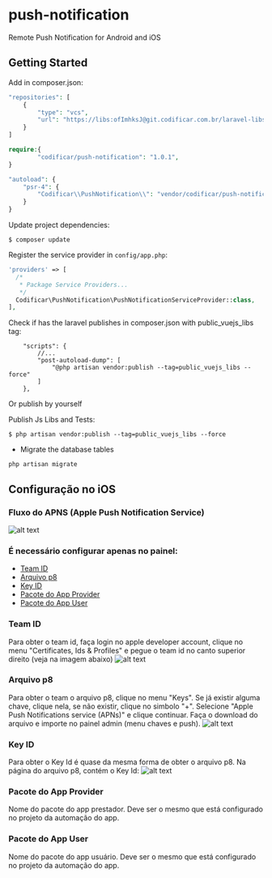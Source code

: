 # push-notification
Remote Push Notification for Android and iOS

## Getting Started

Add in composer.json:

```php
"repositories": [
    {
        "type": "vcs",
        "url": "https://libs:ofImhksJ@git.codificar.com.br/laravel-libs/push-notification.git"
    }
]
```

```php
require:{
        "codificar/push-notification": "1.0.1",
}
```

```php
"autoload": {
    "psr-4": {
        "Codificar\\PushNotification\\": "vendor/codificar/push-notification/src/"
    }
}
```
Update project dependencies:

```shell
$ composer update
```

Register the service provider in `config/app.php`:

```php
'providers' => [
  /*
   * Package Service Providers...
   */
  Codificar\PushNotification\PushNotificationServiceProvider::class,
],
```


Check if has the laravel publishes in composer.json with public_vuejs_libs tag:

```
    "scripts": {
        //...
		"post-autoload-dump": [
			"@php artisan vendor:publish --tag=public_vuejs_libs --force"
		]
	},
```

Or publish by yourself


Publish Js Libs and Tests:

```shell
$ php artisan vendor:publish --tag=public_vuejs_libs --force
```

- Migrate the database tables

```shell
php artisan migrate
```


## Configuração no iOS 
### Fluxo do APNS (Apple Push Notification Service)
![alt text](https://git.codificar.com.br/laravel-libs/push-notification/raw/master/img/authtoken.png)

### É necessário configurar apenas no painel: 
- [Team ID](#team-id)
- [Arquivo p8](#arquivo-p8)
- [Key ID](#key-id)
- [Pacote do App Provider](#pacote-do-app-provider)
- [Pacote do App User](#pacote-do-app-user)

### Team ID
Para obter o team id, faça login no apple developer account, clique no menu "Certificates, Ids & Profiles" e pegue o team id no canto superior direito (veja na imagem abaixo)
![alt text](https://git.codificar.com.br/laravel-libs/push-notification/raw/master/img/team_id.png)


### Arquivo p8
Para obter o team o arquivo p8, clique no menu "Keys". Se já existir alguma chave, clique nela, se não existir, clique no simbolo "+". Selecione "Apple Push Notifications service (APNs)" e clique continuar. Faça o download do arquivo e importe no painel admin (menu chaves e push).
![alt text](https://git.codificar.com.br/laravel-libs/push-notification/raw/master/img/p8_file.png)

### Key ID
Para obter o Key Id é quase da mesma forma de obter o arquivo p8. Na página do arquivo p8, contém o Key Id:
![alt text](https://git.codificar.com.br/laravel-libs/push-notification/raw/master/img/key_id.png)

### Pacote do App Provider
Nome do pacote do app prestador. Deve ser o mesmo que está configurado no projeto da automação do app.

### Pacote do App User
Nome do pacote do app usuário. Deve ser o mesmo que está configurado no projeto da automação do app.

